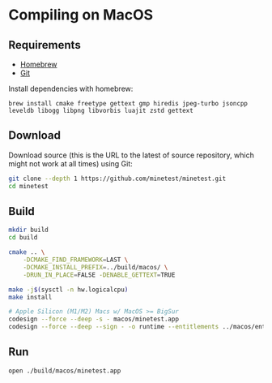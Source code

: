 # Compiling on MacOS

## Requirements

- [Homebrew](https://brew.sh/)
- [Git](https://git-scm.com/downloads)

Install dependencies with homebrew:

```
brew install cmake freetype gettext gmp hiredis jpeg-turbo jsoncpp leveldb libogg libpng libvorbis luajit zstd gettext
```

## Download

Download source (this is the URL to the latest of source repository, which might not work at all times) using Git:

```bash
git clone --depth 1 https://github.com/minetest/minetest.git
cd minetest
```

## Build

```bash
mkdir build
cd build

cmake .. \
    -DCMAKE_FIND_FRAMEWORK=LAST \
    -DCMAKE_INSTALL_PREFIX=../build/macos/ \
    -DRUN_IN_PLACE=FALSE -DENABLE_GETTEXT=TRUE

make -j$(sysctl -n hw.logicalcpu)
make install

# Apple Silicon (M1/M2) Macs w/ MacOS >= BigSur
codesign --force --deep -s - macos/minetest.app
codesign --force --deep --sign - -o runtime --entitlements ../macos/entitlements.plist --timestamp=none --generate-entitlement-der macos/minetest.app
```

## Run

```
open ./build/macos/minetest.app
```
